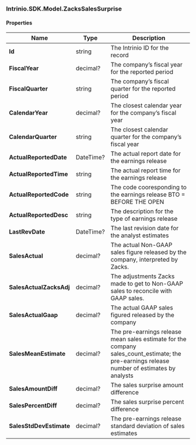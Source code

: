 [//]: # (CLASS:Intrinio.SDK.Model.ZacksSalesSurprise)

[//]: # (KIND:object)

### Intrinio.SDK.Model.ZacksSalesSurprise
#### Properties

[//]: # (START_DEFINITION)

Name | Type | Description
------------ | ------------- | -------------
**Id** | string | The Intrinio ID for the record &nbsp;
**FiscalYear** | decimal? | The company’s fiscal year for the reported period &nbsp;
**FiscalQuarter** | string | The company’s fiscal quarter for the reported period &nbsp;
**CalendarYear** | decimal? | The closest calendar year for the company’s fiscal year &nbsp;
**CalendarQuarter** | string | The closest calendar quarter for the company’s fiscal year &nbsp;
**ActualReportedDate** | DateTime? | The actual report date for the earnings release &nbsp;
**ActualReportedTime** | string | The actual report time for the earnings release &nbsp;
**ActualReportedCode** | string | The code cooresponding to the earnings release  BTO &#x3D; BEFORE THE OPEN | DTM &#x3D; DURING THE MARKET | AMC &#x3D; AFTER MARKET CLOSE &nbsp;
**ActualReportedDesc** | string | The description for the type of earnings release &nbsp;
**LastRevDate** | DateTime? | The last revision date for the analyst estimates &nbsp;
**SalesActual** | decimal? | The actual Non-GAAP sales figure released by the company, interpreted by Zacks. &nbsp;
**SalesActualZacksAdj** | decimal? | The adjustments Zacks made to get to Non-GAAP sales to reconcile with GAAP sales. &nbsp;
**SalesActualGaap** | decimal? | The actual GAAP sales figured released by the company &nbsp;
**SalesMeanEstimate** | decimal? | The pre-earnings release mean sales estimate for the company sales_count_estimate; the pre-earnings release number of estimates by analysts &nbsp;
**SalesAmountDiff** | decimal? | The sales surprise amount difference &nbsp;
**SalesPercentDiff** | decimal? | The sales surprise percent difference &nbsp;
**SalesStdDevEstimate** | decimal? | The pre-earnings release standard deviation of sales estimates &nbsp;

[//]: # (END_DEFINITION)



